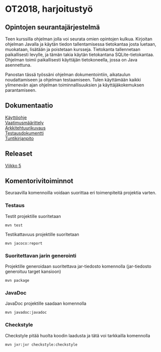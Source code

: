 # OT2018, harjoitustyö  

## Opintojen seurantajärjestelmä

Teen kurssilla ohjelman jolla voi seurata omien opintojen kulkua. Kirjoitan ohjelman Javalla ja käytän tiedon tallentamisessa
tietokantaa josta luetaan, muokataan, lisätään ja poistetaan kursseja. Tietokanta tallennetaan paikallisesti levylle, ja
tämän takia käytän tietokantana SQLite-tietokantaa. Ohjelman toimii paikallisesti käyttäjän tietokoneella, jossa on Java asennettuna.
  
Panostan tässä työssäni ohjelman dokumentointiin, aikataulun noudattamiseen ja ohjelman testaamiseen. Tulen käyttämään kaikki ylimenevän ajan ohjelman toiminnallisuuksien ja käyttäjäkokemuksen parantamiseen.


## Dokumentaatio
[Käyttöohje](https://github.com/joonissi/ot-harjoitustyo/blob/master/dokumentaatio/kayttoohje.md)  
[Vaatimusmäärittely](https://github.com/joonissi/ot-harjoitustyo/blob/master/dokumentaatio/vaatimusmaarittely.md)  
[Arkkitehtuurikuvaus](https://github.com/joonissi/ot-harjoitustyo/blob/master/dokumentaatio/arkkitehtuuri.md)  
[Testausdokumentti](https://github.com/joonissi/ot-harjoitustyo/blob/master/dokumentaatio/testaus.md)  
[Tuntikirjanpito](https://github.com/joonissi/ot-harjoitustyo/blob/master/dokumentaatio/tuntikirjanpito.md)  

## Releaset

[Viikko 5](https://github.com/joonissi/ot-harjoitustyo/releases/tag/viikko5)

## Komentorivitoiminnot
Seuraavilla komennoilla voidaan suorittaa eri toimenpiteitä projektia varten.

### Testaus  
Testit projektille suoritetaan  
```
mvn test
```
Testikattavuus projektille suoritetaan  
```
mvn jacoco:report
```
  
### Suoritettavan jarin generointi  
Projektille generoidaan suoritettava jar-tiedosto komennolla (jar-tiedosto generoituu target kansioon)  
```
mvn package
```
  
###  JavaDoc  
JavaDoc projektille saadaan komennolla  
```
mvn javadoc:javadoc
```
  
### Checkstyle  
Checkstyle pitää huolta koodin laadusta ja tätä voi tarkkailla komennolla  
```
mvn jxr:jxr checkstyle:checkstyle
```
  


